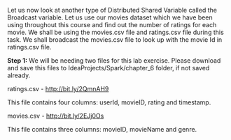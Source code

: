 Let us now look at another type of Distributed Shared Variable called the Broadcast variable. Let us use our movies dataset which we have been using throughout this course and find out the number of ratings for each movie. We shall be using the movies.csv file and ratings.csv file during this task. We shall broadcast the movies.csv file to look up with the movie Id in ratings.csv file.

**Step 1:** We will be needing two files for this lab exercise. Please download and save this files to IdeaProjects/Spark/chapter_6 folder, if not saved already.

ratings.csv - http://bit.ly/2QmnAH9

This file contains four columns: userId, movieID, rating and timestamp.

movies.csv - http://bit.ly/2EJj0Os

This file contains three columns: movieID, movieName and genre.
